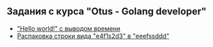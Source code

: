 ## Задания с курса "Otus - Golang developer"

- ["Hello world!" с выводом времени](https://github.com/da-maltsev/Otus-Go/tree/master/Hometask1)
- [Распаковка строки вида "e4f1s2d3" в "eeefssddd"](https://github.com/da-maltsev/Otus-Go/tree/master/Hometask2)
